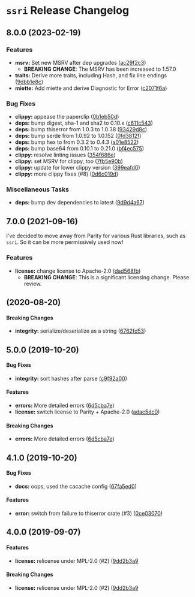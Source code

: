 # `ssri` Release Changelog

<a name="8.0.0"></a>
## 8.0.0 (2023-02-19)

### Features

* **msrv:** Set new MSRV after dep upgrades ([ac29f2c3](https://github.com/zkat/ssri-rs/commit/ac29f2c32caa1fe810f3763279e8b0a0f52c6a70))
    * **BREAKING CHANGE**: The MSRV has been increased to 1.57.0
* **traits:** Derive more traits, including Hash, and fix line endings ([9dbb1e8c](https://github.com/zkat/ssri-rs/commit/9dbb1e8c99869e19533d6abeeb6b09930c426791))
* **miette:** Add miette and derive Diagnostic for Error ([c2071f6a](https://github.com/zkat/ssri-rs/commit/c2071f6ab74ff89448b28fd016f2f090479d44a5))

### Bug Fixes

* **clippy:** appease the paperclip ([0b1eb50d](https://github.com/zkat/ssri-rs/commit/0b1eb50def2e86ba5fe0e7a6651b65452190d1e6))
* **deps:** bump digest, sha-1 and sha2 to 0.10.x ([c611c543](https://github.com/zkat/ssri-rs/commit/c611c543c6150017b259bc990820bd5ea5915670))
* **deps:** bump thiserror from 1.0.3 to 1.0.38 ([93429d8c](https://github.com/zkat/ssri-rs/commit/93429d8c496f858182889343cded2616b007357b))
* **deps:** bump serde from 1.0.92 to 1.0.152 ([0fd3812f](https://github.com/zkat/ssri-rs/commit/0fd3812f0846238aef86a3c544ba915ffe359775))
* **deps:** bump hex to from 0.3.2 to 0.4.3 ([a01e8522](https://github.com/zkat/ssri-rs/commit/a01e852295a262753a72b056cc87395622d6175a))
* **deps:** bump base64 from 0.10.1 to 0.21.0 ([bf4ec575](https://github.com/zkat/ssri-rs/commit/bf4ec57566774c698891240f3d9f489fe95ab941))
* **clippy:** resolve linting issues ([354f686e](https://github.com/zkat/ssri-rs/commit/354f686e2fea55e371f656a14f673c4fabc66993))
* **clippy:** set MSRV for clippy, too ([7fb5e90b](https://github.com/zkat/ssri-rs/commit/7fb5e90b4fcba9ffce9c7c851b7a73ddbcf32a97))
* **clippy:** update for lower clippy version ([399eafd0](https://github.com/zkat/ssri-rs/commit/399eafd04fcfe0abf22fd195341d16636c3377da))
* **clippy:** more clippy fixes (#8) ([0d6c019d](https://github.com/zkat/ssri-rs/commit/0d6c019d5e581e533aaccd1113a50a2ad4f72115))

### Miscellaneous Tasks

* **deps:** bump dev dependencies to latest ([9d9d4a67](https://github.com/zkat/ssri-rs/commit/9d9d4a6789d25cd36f4f342450a9f61368db2857))

<a name="7.0.0"></a>
## 7.0.0 (2021-09-16)

I've decided to move away from Parity for various Rust libraries, such as `ssri`.
So it can be more permissively used now!

### Features

* **license:** change license to Apache-2.0 ([dad568fb](https://github.com/zkat/ssri-rs/commit/dad568fb7d61a71b428308f279cb287e45164cb8))
    * **BREAKING CHANGE**: This is a significant licensing change. Please review.

<a name="6.0.0"></a>

## (2020-08-20)

#### Breaking Changes

- **integrity:** serialize/deserialize as a string ([6762fd53](https://github.com/zkat/ssri-rs/commit/6762fd533330e7202f9409c0971948b4eba6bd5e))

<a name="5.0.0"></a>

## 5.0.0 (2019-10-20)

#### Bug Fixes

- **integrity:** sort hashes after parse ([c9f92a00](https://github.com/zkat/ssri-rs/commit/c9f92a00cc183c65e7fd48c39fe95b09236d65da))

#### Features

- **errors:** More detailed errors ([6d5cba7e](https://github.com/zkat/ssri-rs/commit/6d5cba7ebb731a8da1717976ccc957671423bc52))
- **license:** switch license to Parity + Apache-2.0 ([adac5dc0](https://github.com/zkat/ssri-rs/commit/adac5dc04f33ac8efc3dadf7ab75c4c67bfccf5c))

#### Breaking Changes

- **errors:** More detailed errors ([6d5cba7e](https://github.com/zkat/ssri-rs/commit/6d5cba7ebb731a8da1717976ccc957671423bc52))

<a name="4.1.0"></a>

## 4.1.0 (2019-10-20)

#### Bug Fixes

- **docs:** oops, used the cacache config ([67fa5ed0](https://github.com/zkat/ssri-rs/commit/67fa5ed0a39d3d6009aa322e5c71197ab653ef5d))

#### Features

- **error:** switch from failure to thiserror crate (#3) ([0ce03070](https://github.com/zkat/ssri-rs/commit/0ce030708ce9ef52be33171612a79a3f2489af4c))

<a name="4.0.0"></a>

## 4.0.0 (2019-09-07)

#### Features

- **license:** relicense under MPL-2.0 (#2) ([9dd2b3a9](https://github.com/zkat/ssri-rs/commit/9dd2b3a97cf04266a9d99246cc8dcf2db2a6b632)

#### Breaking Changes

- **license:** relicense under MPL-2.0 (#2) ([9dd2b3a9](https://github.com/zkat/ssri-rs/commit/9dd2b3a97cf04266a9d99246cc8dcf2db2a6b632)
